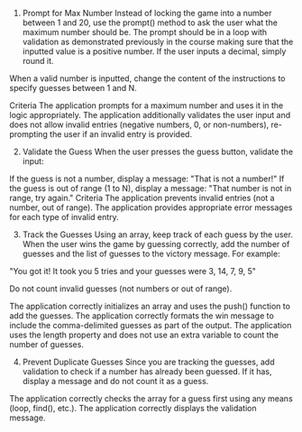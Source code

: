 1. Prompt for Max Number
Instead of locking the game into a number between 1 and 20, use the prompt() method to ask the user what the maximum number should be. The prompt should be in a loop with validation as demonstrated previously in the course making sure that the inputted value is a positive number. If the user inputs a decimal, simply round it.

When a valid number is inputted, change the content of the instructions to specify guesses between 1 and N.

Criteria
The application prompts for a maximum number and uses it in the logic appropriately.
The application additionally validates the user input and does not allow invalid entries (negative numbers, 0, or non-numbers), re-prompting the user if an invalid entry is provided.

2. Validate the Guess
When the user presses the guess button, validate the input:

If the guess is not a number, display a message: "That is not a number!"
If the guess is out of range (1 to N), display a message: "That number is not in range, try again."
Criteria
The application prevents invalid entries (not a number, out of range).
The application provides appropriate error messages for each type of invalid entry.

3. Track the Guesses
Using an array, keep track of each guess by the user. When the user wins the game by guessing correctly, add the number of guesses and the list of guesses to the victory message. For example:

"You got it! It took you 5 tries and your guesses were 3, 14, 7, 9, 5"

Do not count invalid guesses (not numbers or out of range).

The application correctly initializes an array and uses the push() function to add the guesses.
The application correctly formats the win message to include the comma-delimited guesses as part of the output.
The application uses the length property and does not use an extra variable to count the number of guesses.

4. Prevent Duplicate Guesses
Since you are tracking the guesses, add validation to check if a number has already been guessed. If it has, display a message and do not count it as a guess.

The application correctly checks the array for a guess first using any means (loop, find(), etc.).
The application correctly displays the validation message.
